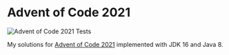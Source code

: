 # Advent of Code 2021

![Advent of Code 2021 Tests](https://github.com/zachspiel/advent-of-code-2021/workflows/maven.yml/badge.svg?branch=develop)

My solutions for [Advent of Code 2021](https://adventofcode.com) implemented with JDK 16 and Java 8.
